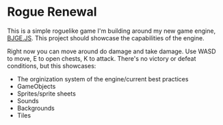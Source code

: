 # Rogue Renewal

This is a simple roguelike game I'm building around my new game engine, <a href = 'https://github.com/benergize/Bens-JS-Game-Engine'>BJGE.JS</a>. This project should showcase the capabilities of the engine. 

Right now you can move around do damage and take damage. Use WASD to move, E to open chests, K to attack. There's no victory or defeat conditions, but this showcases:

<ul>
  <li>The orginization system of the engine/current best practices</li>
  <li>GameObjects</li>
  <li>Sprites/sprite sheets</li>
  <li>Sounds</li>
  <li>Backgrounds</li>
  <li>Tiles</li>
</ul>
